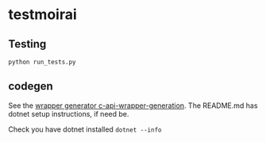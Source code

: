 # testmoirai

## Testing

`python run_tests.py`

## codegen

See the [wrapper generator c-api-wrapper-generation](https://github.com/csiro-hydroinformatics/c-api-wrapper-generation). The README.md has dotnet setup instructions, if need be.

Check you have dotnet installed `dotnet --info`